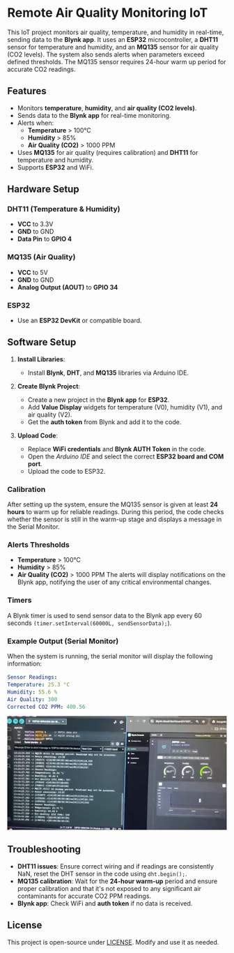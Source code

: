 # Remote Air Quality Monitoring IoT

This IoT project monitors air quality, temperature, and humidity in real-time, sending data to the **Blynk app**. It uses an **ESP32** microcontroller, a **DHT11** sensor for temperature and humidity, and an **MQ135** sensor for air quality (CO2 levels). The system also sends alerts when parameters exceed defined thresholds. The MQ135 sensor requires 24-hour warm up period for accurate CO2 readings.

## Features
- Monitors **temperature**, **humidity**, and **air quality (CO2 levels)**.
- Sends data to the **Blynk app** for real-time monitoring.
- Alerts when:
  - **Temperature** > 100°C
  - **Humidity** > 85%
  - **Air Quality (CO2)** > 1000 PPM
- Uses **MQ135** for air quality (requires calibration) and **DHT11** for temperature and humidity.
- Supports **ESP32** and WiFi.

## Hardware Setup

### DHT11 (Temperature & Humidity)
- **VCC** to 3.3V
- **GND** to GND
- **Data Pin** to **GPIO 4**

### MQ135 (Air Quality)
- **VCC** to 5V
- **GND** to GND
- **Analog Output (AOUT)** to **GPIO 34**

### ESP32
- Use an **ESP32 DevKit** or compatible board.

## Software Setup

1. **Install Libraries**:
   - Install **Blynk**, **DHT**, and **MQ135** libraries via Arduino IDE.

2. **Create Blynk Project**:
   - Create a new project in the **Blynk app** for **ESP32**.
   - Add **Value Display** widgets for temperature (V0), humidity (V1), and air quality (V2).
   - Get the **auth token** from Blynk and add it to the code.

3. **Upload Code**:
   - Replace **WiFi credentials** and **Blynk AUTH Token** in the code.
   - Open the _Arduino IDE_ and select the correct **ESP32 board and COM port**.
   - Upload the code to ESP32.

### Calibration
<!--The **MQ135** sensor requires calibration for accurate air quality readings. The following parameters are used in the code for calibration:
- **RZERO**: Calibration resistance at atmospheric CO2 levels.
- **RLOAD**: Load resistance in kΩ.
- **PARA** and **PARB**: Linearizing parameters for accurate CO2 readings.
-->
After setting up the system, ensure the MQ135 sensor is given at least **24 hours** to warm up for reliable readings. During this period, the code checks whether the sensor is still in the warm-up stage and displays a message in the Serial Monitor.

### Alerts Thresholds
- **Temperature** > 100°C
- **Humidity** > 85%
- **Air Quality (CO2)** > 1000 PPM
The alerts will display notifications on the Blynk app, notifying the user of any critical environmental changes.

### Timers
A Blynk timer is used to send sensor data to the Blynk app every 60 seconds  `(timer.setInterval(60000L, sendSensorData);`).

### Example Output (Serial Monitor)
When the system is running, the serial monitor will display the following information:
```yaml
Sensor Readings:
Temperature: 25.3 °C
Humidity: 55.6 %
Air Quality: 300
Corrected CO2 PPM: 400.56
```

<img src="images/RealTimeDashboard.jpg" />

## Troubleshooting

- **DHT11 issues**: Ensure correct wiring and if readings are consistently NaN, reset the DHT sensor in the code using `dht.begin();`.
- **MQ135 calibration**: Wait for the **24-hour warm-up** period and ensure proper calibration and that it's not exposed to any significant air contaminants for accurate CO2 PPM readings.
- **Blynk app**: Check WiFi and **auth token** if no data is received.

## License
This project is open-source under [LICENSE](License). Modify and use it as needed.
